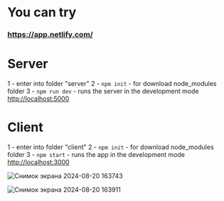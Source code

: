 # You can try
### https://app.netlify.com/

# Server

1 - enter into folder "server"
2 - `npm init` - for download node_modules folder
3 - `npm run dev` - runs the server in the development mode [http://localhost:5000](http://localhost:5000)

# Client

1 - enter into folder "client"
2 - `npm init` - for download node_modules folder
3 - `npm start` - runs the app in the development mode [http://localhost:3000](http://localhost:3000)

![Снимок экрана 2024-08-20 163743](https://github.com/user-attachments/assets/3d7ce12f-909f-454e-afe0-59a8bc63c59d)


![Снимок экрана 2024-08-20 163911](https://github.com/user-attachments/assets/a191c9d2-3198-416d-8156-98e69d5b99ec)
